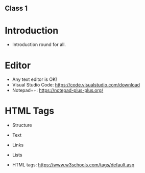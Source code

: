 Class 1
-------

Introduction
============
* Introduction round for all.

Editor
======
* Any text editor is OK!
* Visual Studio Code: https://code.visualstudio.com/download
* Notepad++: https://notepad-plus-plus.org/

HTML Tags
=========
* Structure
* Text
* Links
* Lists

* HTML tags: https://www.w3schools.com/tags/default.asp

